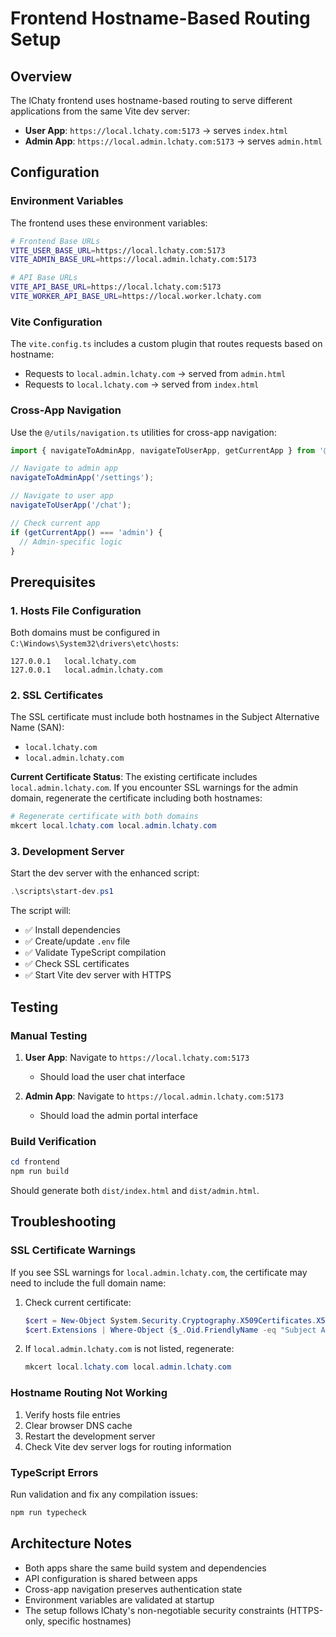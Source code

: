 # Frontend Hostname-Based Routing Setup

## Overview

The lChaty frontend uses hostname-based routing to serve different applications from the same Vite dev server:

- **User App**: `https://local.lchaty.com:5173` → serves `index.html`
- **Admin App**: `https://local.admin.lchaty.com:5173` → serves `admin.html`

## Configuration

### Environment Variables

The frontend uses these environment variables:

```bash
# Frontend Base URLs
VITE_USER_BASE_URL=https://local.lchaty.com:5173
VITE_ADMIN_BASE_URL=https://local.admin.lchaty.com:5173

# API Base URLs  
VITE_API_BASE_URL=https://local.lchaty.com:5173
VITE_WORKER_API_BASE_URL=https://local.worker.lchaty.com
```

### Vite Configuration

The `vite.config.ts` includes a custom plugin that routes requests based on hostname:

- Requests to `local.admin.lchaty.com` → served from `admin.html`
- Requests to `local.lchaty.com` → served from `index.html`

### Cross-App Navigation

Use the `@/utils/navigation.ts` utilities for cross-app navigation:

```typescript
import { navigateToAdminApp, navigateToUserApp, getCurrentApp } from '@/utils/navigation';

// Navigate to admin app
navigateToAdminApp('/settings');

// Navigate to user app  
navigateToUserApp('/chat');

// Check current app
if (getCurrentApp() === 'admin') {
  // Admin-specific logic
}
```

## Prerequisites

### 1. Hosts File Configuration

Both domains must be configured in `C:\Windows\System32\drivers\etc\hosts`:

```
127.0.0.1   local.lchaty.com
127.0.0.1   local.admin.lchaty.com
```

### 2. SSL Certificates

The SSL certificate must include both hostnames in the Subject Alternative Name (SAN):

- `local.lchaty.com`
- `local.admin.lchaty.com`

**Current Certificate Status**: The existing certificate includes `local.admin.lchaty.com`. If you encounter SSL warnings for the admin domain, regenerate the certificate including both hostnames:

```powershell
# Regenerate certificate with both domains
mkcert local.lchaty.com local.admin.lchaty.com
```

### 3. Development Server

Start the dev server with the enhanced script:

```powershell
.\scripts\start-dev.ps1
```

The script will:
- ✅ Install dependencies
- ✅ Create/update `.env` file
- ✅ Validate TypeScript compilation  
- ✅ Check SSL certificates
- ✅ Start Vite dev server with HTTPS

## Testing

### Manual Testing

1. **User App**: Navigate to `https://local.lchaty.com:5173`
   - Should load the user chat interface
   
2. **Admin App**: Navigate to `https://local.admin.lchaty.com:5173`  
   - Should load the admin portal interface

### Build Verification

```powershell
cd frontend
npm run build
```

Should generate both `dist/index.html` and `dist/admin.html`.

## Troubleshooting

### SSL Certificate Warnings

If you see SSL warnings for `local.admin.lchaty.com`, the certificate may need to include the full domain name:

1. Check current certificate:
   ```powershell
   $cert = New-Object System.Security.Cryptography.X509Certificates.X509Certificate2(".\local.lchaty.com.pem")
   $cert.Extensions | Where-Object {$_.Oid.FriendlyName -eq "Subject Alternative Name"} | ForEach-Object {$_.Format($true)}
   ```

2. If `local.admin.lchaty.com` is not listed, regenerate:
   ```powershell
   mkcert local.lchaty.com local.admin.lchaty.com
   ```

### Hostname Routing Not Working

1. Verify hosts file entries
2. Clear browser DNS cache
3. Restart the development server
4. Check Vite dev server logs for routing information

### TypeScript Errors

Run validation and fix any compilation issues:

```powershell
npm run typecheck
```

## Architecture Notes

- Both apps share the same build system and dependencies
- API configuration is shared between apps
- Cross-app navigation preserves authentication state
- Environment variables are validated at startup
- The setup follows lChaty's non-negotiable security constraints (HTTPS-only, specific hostnames)
